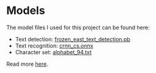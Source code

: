 # Models
The model files I used for this project can be found here:
- Text detection: [frozen_east_text_detection.pb](https://www.dropbox.com/s/r2ingd0l3zt8hxs/frozen_east_text_detection.tar.gz?dl=1)
- Text recognition: [crnn_cs.onnx](https://drive.google.com/uc?export=dowload&id=12diBsVJrS9ZEl6BNUiRp9s0xPALBS7kt)
- Character set: [alphabet_94.txt](https://drive.google.com/uc?export=dowload&id=1oKXxXKusquimp7XY1mFvj9nwLzldVgBR)

Read more [here](https://github.com/opencv/opencv/blob/master/doc/tutorials/dnn/dnn_text_spotting/dnn_text_spotting.markdown).